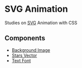 # SVG Animation

Studies on [SVG](https://en.wikipedia.org/wiki/Scalable_Vector_Graphics) Animation with CSS

## Components
* [Background Image](https://unsplash.com/photos/9o-VrJSwGuw)
* [Stars Vector](https://br.freepik.com/vetores-gratis/elementos-do-espaco-icones_1045008.htm)
* [Text Font](https://www.dafont.com/pt/minecraftia.font)